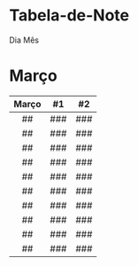 # Tabela-de-Note
Dia Mês 

# Março 

| Março | #1    | #2    |
| :-----: | :---: | :---: |
| ## | ###  | ###   | 
| ## | ###  | ###   |
| ## | ###  | ###   |
| ## | ###  | ###   |
| ## | ###  | ###   |
| ## | ###  | ###   |
| ## | ###  | ###   |
| ## | ###  | ###   |
| ## | ###  | ###   |
| ## | ###  | ###   |
